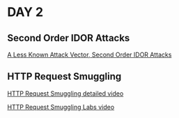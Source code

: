# DAY 2

## Second Order IDOR Attacks

[A Less Known Attack Vector, Second Order IDOR Attacks](https://ozguralp.medium.com/a-less-known-attack-vector-second-order-idor-attacks-14468009781a)


## HTTP Request Smuggling

[HTTP Request Smuggling detailed video](https://www.youtube.com/watch?v=XC48irGjKNc&t=2s)

[HTTP Request Smuggling Labs video](https://www.youtube.com/watch?v=C9fi6jlJRBE&t=533s)